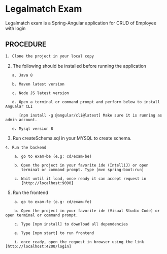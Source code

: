 # Legalmatch Exam

  Legalmatch exam is a Spring-Angular application for CRUD of Employee with login


## PROCEDURE

```bash
1. Clone the project in your local copy
```
2. The following should be installed before running the application
```
   a. Java 8

   b. Maven latest version

   c. Node JS latest version

   d. Open a terminal or command prompt and perform below to install Angualar CLI
   
      [npm install -g @angular/cli@latest] Make sure it is running as admin account.
  
   e. Mysql version 8
```
3. Run createSchema.sql in your MYSQL to create schema.
```
4. Run the backend

    a. go to exam-be (e.g: cd/exam-be)

    b. Open the project in your favorite ide (IntelliJ) or open  
       terminal or command prompt. Type [mvn spring-boot:run]

    c. Wait until it load, once ready it can accept request in      
       [http://localhost:9090]
```
5. Run the frontend
```
    a. go to exam-fe (e.g: cd/exam-fe)

    b. Open the project in your favorite ide (Visual Studio Code) or open terminal or command prompt.

    c. Type [npm install] to download all dependencies

    e. Type [npm start] to run frontend

    i. once ready, open the request in browser using the link [http://localhost:4200/login]
